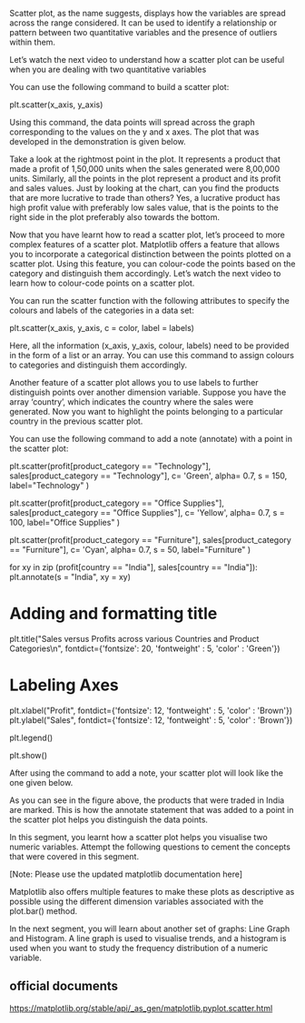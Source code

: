 Scatter plot, as the name suggests, displays how the variables are spread across the range considered. It can be used to identify a relationship or pattern between two quantitative variables and the presence of outliers within them.

 

Let’s watch the next video to understand how a scatter plot can be useful when you are dealing with two quantitative variables

You can use the following command to build a scatter plot:

plt.scatter(x_axis, y_axis)
 

Using this command, the data points will spread across the graph corresponding to the values on the y and x axes. The plot that was developed in the demonstration is given below. 

 Take a look at the rightmost point in the plot. It represents a product that made a profit of 1,50,000 units when the sales generated were 8,00,000 units. Similarly, all the points in the plot represent a product and its profit and sales values. Just by looking at the chart, can you find the products that are more lucrative to trade than others? Yes, a lucrative product has high profit value with preferably low sales value, that is the points to the right side in the plot preferably also towards the bottom.

 

Now that you have learnt how to read a scatter plot, let’s proceed to more complex features of a scatter plot. Matplotlib offers a feature that allows you to incorporate a categorical distinction between the points plotted on a scatter plot. Using this feature, you can colour-code the points based on the category and distinguish them accordingly. Let’s watch the next video to learn how to colour-code points on a scatter plot.

You can run the scatter function with the following attributes to specify the colours and labels of the categories in a data set:

plt.scatter(x_axis, y_axis, c = color, label = labels)
 

Here, all the information (x_axis, y_axis, colour, labels) need to be provided in the form of a list or an array. You can use this command to assign colours to categories and distinguish them accordingly. 
 
Another feature of a scatter plot allows you to use labels to further distinguish points over another dimension variable. Suppose you have the array ‘country’, which indicates the country where the sales were generated. Now you want to highlight the points belonging to a particular country in the previous scatter plot.


You can use the following command to add a note (annotate) with a point in the scatter plot:

 

plt.scatter(profit[product_category == "Technology"], sales[product_category == "Technology"], 
            c= 'Green', alpha= 0.7, s = 150, label="Technology" )

plt.scatter(profit[product_category == "Office Supplies"], sales[product_category == "Office Supplies"], 
            c= 'Yellow', alpha= 0.7, s = 100, label="Office Supplies" )

plt.scatter(profit[product_category == "Furniture"], sales[product_category == "Furniture"], 
            c= 'Cyan', alpha= 0.7, s = 50, label="Furniture" )

for xy in zip (profit[country == "India"], sales[country == "India"]):
	plt.annotate(s = "India", xy = xy)

# Adding and formatting title
plt.title("Sales versus Profits across various Countries and Product Categories\n", fontdict={'fontsize': 20, 'fontweight' : 5, 'color' : 'Green'})

# Labeling Axes
plt.xlabel("Profit", fontdict={'fontsize': 12, 'fontweight' : 5, 'color' : 'Brown'})
plt.ylabel("Sales", fontdict={'fontsize': 12, 'fontweight' : 5, 'color' : 'Brown'})

plt.legend()

plt.show()
 

After using the command to add a note, your scatter plot will look like the one given below. 

As you can see in the figure above, the products that were traded in India are marked. This is how the annotate statement that was added to a point in the scatter plot helps you distinguish the data points. 


In this segment, you learnt how a scatter plot helps you visualise two numeric variables. Attempt the following questions to cement the concepts that were covered in this segment. 

[Note: Please use the updated matplotlib documentation here]



Matplotlib also offers multiple features to make these plots as descriptive as possible using the different dimension variables associated with the plot.bar() method.


In the next segment, you will learn about another set of graphs: Line Graph and Histogram. A line graph is used to visualise trends, and a histogram is used when you want to study the frequency distribution of a numeric variable. 







## official documents
https://matplotlib.org/stable/api/_as_gen/matplotlib.pyplot.scatter.html
